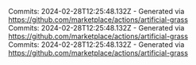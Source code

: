 Commits: 2024-02-28T12:25:48.132Z - Generated via https://github.com/marketplace/actions/artificial-grass
<br>
Commits: 2024-02-28T12:25:48.132Z - Generated via https://github.com/marketplace/actions/artificial-grass
<br>
Commits: 2024-02-28T12:25:48.132Z - Generated via https://github.com/marketplace/actions/artificial-grass
<br>
